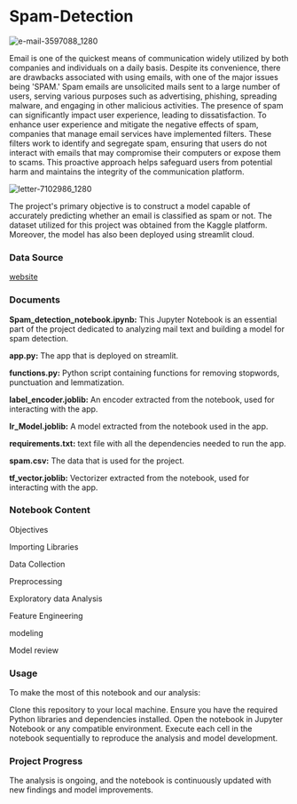 # **Spam-Detection**
![e-mail-3597088_1280](https://github.com/Tshifhumulo10/Spam-Detection/assets/115041717/84e1628c-1d21-4498-bc5a-f09d1c8a6338)

Email is one of the quickest means of communication widely utilized by both companies and individuals on a daily basis. Despite its convenience, there are drawbacks associated with using emails, with one of the major issues being 'SPAM.' Spam emails are unsolicited mails sent to a large number of users, serving various purposes such as advertising, phishing, spreading malware, and engaging in other malicious activities. The presence of spam can significantly impact user experience, leading to dissatisfaction. To enhance user experience and mitigate the negative effects of spam, companies that manage email services have implemented filters. These filters work to identify and segregate spam, ensuring that users do not interact with emails that may compromise their computers or expose them to scams. This proactive approach helps safeguard users from potential harm and maintains the integrity of the communication platform.

![letter-7102986_1280](https://github.com/Tshifhumulo10/Spam-Detection/assets/115041717/7a1807b7-26c8-498e-947b-0701ecaaba73)

The project's primary objective is to construct a model capable of accurately predicting whether an email is classified as spam or not. The dataset utilized for this project was obtained from the Kaggle platform. Moreover, the model has also been deployed using streamlit cloud. 

### Data Source

[website](https://www.kaggle.com/datasets/shantanudhakadd/email-spam-detection-dataset-classification)

### Documents

**Spam_detection_notebook.ipynb:** This Jupyter Notebook is an essential part of the project dedicated to analyzing mail text and building a model for spam detection.

**app.py:** The app that is  deployed on streamlit.

**functions.py:** Python script containing functions for removing stopwords, punctuation and lemmatization.

**label_encoder.joblib:** An encoder extracted from the notebook, used for interacting with the app.

**lr_Model.joblib:** A model extracted from the notebook used in the app.

**requirements.txt:** text file with all the dependencies needed to run the app.

**spam.csv:** The data that is used for the project.

**tf_vector.joblib:** Vectorizer extracted from the notebook, used for interacting with the app.

### Notebook Content

Objectives

Importing Libraries

Data Collection

Preprocessing

Exploratory data Analysis

Feature Engineering

modeling

Model review

### Usage

To make the most of this notebook and our analysis:

Clone this repository to your local machine.
Ensure you have the required Python libraries and dependencies installed.
Open the notebook in Jupyter Notebook or any compatible environment.
Execute each cell in the notebook sequentially to reproduce the analysis and model development.

### Project Progress
The analysis is ongoing, and the notebook is continuously updated with new findings and model improvements.
